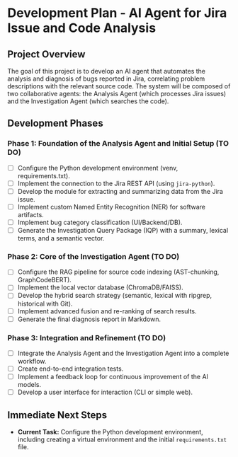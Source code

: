 # Development Plan - AI Agent for Jira Issue and Code Analysis

## Project Overview

The goal of this project is to develop an AI agent that automates the analysis and diagnosis of bugs reported in Jira, correlating problem descriptions with the relevant source code. The system will be composed of two collaborative agents: the Analysis Agent (which processes Jira issues) and the Investigation Agent (which searches the code).

## Development Phases

### Phase 1: Foundation of the Analysis Agent and Initial Setup (TO DO)

-   [ ] Configure the Python development environment (venv, requirements.txt).
-   [ ] Implement the connection to the Jira REST API (using `jira-python`).
-   [ ] Develop the module for extracting and summarizing data from the Jira issue.
-   [ ] Implement custom Named Entity Recognition (NER) for software artifacts.
-   [ ] Implement bug category classification (UI/Backend/DB).
-   [ ] Generate the Investigation Query Package (IQP) with a summary, lexical terms, and a semantic vector.

### Phase 2: Core of the Investigation Agent (TO DO)

-   [ ] Configure the RAG pipeline for source code indexing (AST-chunking, GraphCodeBERT).
-   [ ] Implement the local vector database (ChromaDB/FAISS).
-   [ ] Develop the hybrid search strategy (semantic, lexical with ripgrep, historical with Git).
-   [ ] Implement advanced fusion and re-ranking of search results.
-   [ ] Generate the final diagnosis report in Markdown.

### Phase 3: Integration and Refinement (TO DO)

-   [ ] Integrate the Analysis Agent and the Investigation Agent into a complete workflow.
-   [ ] Create end-to-end integration tests.
-   [ ] Implement a feedback loop for continuous improvement of the AI models.
-   [ ] Develop a user interface for interaction (CLI or simple web).

## Immediate Next Steps

-   **Current Task:** Configure the Python development environment, including creating a virtual environment and the initial `requirements.txt` file.